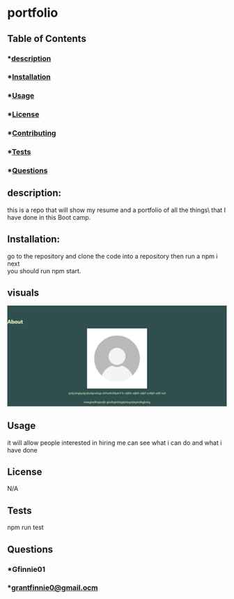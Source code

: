 # portfolio

 ## Table of Contents
  ### *[description](#description)
  ### *[Installation](#install)
  ### *[Usage](#usage)
  ### *[License](#license)
  ### *[Contributing](#Contributing)
  ### *[Tests](#tests)
  ### *[Questions](#questions)

  ## description:
   this is a repo that will show my resume and a portfolio of all the things\ that I have done in this Boot camp.
  ## Installation:
  go to the repository and clone the code into a repository then run a npm i next\
  you should run npm start.
  ## visuals
  ![picture of my index](./imagesME/localhost_3000_%20(1).png)
  ## Usage
  it will allow people interested in hiring me can see what i can do and what i have done
  ## License
  N/A
  
  ## Tests
  npm run test
  ## Questions
  ### *Gfinnie01
  ### *grantfinnie0@gmail.ocm